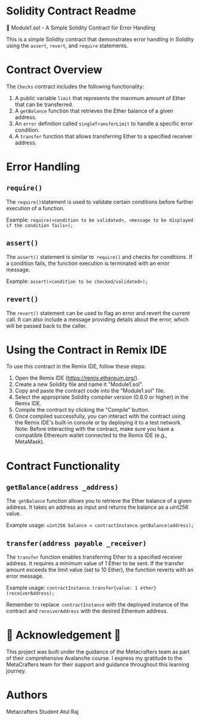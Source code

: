 # Solidity Contract Readme
📄 Module1.sol - A Simple Solidity Contract for Error Handling

This is a simple Solidity contract that demonstrates error handling in Solidity using the `assert`, `revert`, and `require` statements.

# Contract Overview
The `Checks` contract includes the following functionality:

1. A public variable `limit` that represents the maximum amount of Ether that can be transferred.
2. A `getBalance` function that retrieves the Ether balance of a given address.
3. An `error` definition called `singleTransferLimit` to handle a specific error condition.
4. A `transfer` function that allows transferring Ether to a specified receiver address.

# Error Handling
## `require()`
The `require()`statement is used to validate certain conditions before further execution of a function.

Example:
`require(<condition to be validated>, <message to be displayed if the condition fails>);`

## `assert()`
The `assert()` statement is similar to` require()` and checks for conditions. If a condition fails, the function execution is terminated with an error message.

Example:
`assert(<condition to be checked/validated>);`

## `revert()`
The `revert()` statement can be used to flag an error and revert the current call. It can also include a message providing details about the error, which will be passed back to the caller.

# Using the Contract in Remix IDE
To use this contract in the Remix IDE, follow these steps:

1. Open the Remix IDE (https://remix.ethereum.org/).
2. Create a new Solidity file and name it "Module1.sol".
3. Copy and paste the contract code into the "Module1.sol" file.
4. Select the appropriate Solidity compiler version (0.8.0 or higher) in the Remix IDE.
5. Compile the contract by clicking the "Compile" button.
6. Once compiled successfully, you can interact with the contract using the Remix IDE's built-in console or by deploying it to a test network.
Note: Before interacting with the contract, make sure you have a compatible Ethereum wallet connected to the Remix IDE (e.g., MetaMask).

# Contract Functionality
## `getBalance(address _address)`
The` getBalance` function allows you to retrieve the Ether balance of a given address. It takes an address as input and returns the balance as a uint256 value.

Example usage:
`uint256 balance = contractInstance.getBalance(address);`

## `transfer(address payable _receiver)`
The `transfer` function enables transferring Ether to a specified receiver address. It requires a minimum value of 1 Ether to be sent. If the transfer amount exceeds the limit value (set to 10 Ether), the function reverts with an error message.

Example usage:
`contractInstance.transfer{value: 1 ether}(receiverAddress);`

Remember to replace` contractInstance` with the deployed instance of the contract and ` receiverAddress ` with the desired Ethereum address.

# 🌟 Acknowledgement 🌟
This project was built under the guidance of the Metacrafters team as part of their comprehensive Avalanche course. I express my gratitude to the MetaCrafters team for their support and guidance throughout this learning journey.

# Authors
Metacrafters Student
Atul Raj
